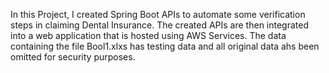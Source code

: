 In this Project, I created Spring Boot APIs to automate some verification steps in claiming Dental Insurance. The created APIs are then integrated into a web application that is hosted using AWS Services.
The data containing the file Bool1.xlxs has testing data and all original data ahs been omitted for security purposes.
